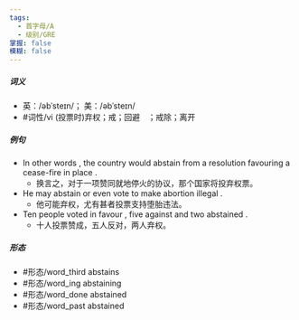 ```yaml
---
tags:
  - 首字母/A
  - 级别/GRE
掌握: false
模糊: false
---
```

##### 词义
- 英：/əbˈsteɪn/； 美：/əbˈsteɪn/
- #词性/vi  (投票时)弃权；戒；回避　；戒除；离开
##### 例句
- In other words , the country would abstain from a resolution favouring a cease-fire in place .
	- 换言之，对于一项赞同就地停火的协议，那个国家将投弃权票。
- He may abstain or even vote to make abortion illegal .
	- 他可能弃权，尤有甚者投票支持堕胎违法。
- Ten people voted in favour , five against and two abstained .
	- 十人投票赞成，五人反对，两人弃权。
##### 形态
- #形态/word_third abstains
- #形态/word_ing abstaining
- #形态/word_done abstained
- #形态/word_past abstained
